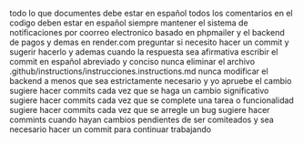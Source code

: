 todo lo que documentes debe estar en español 
todos los comentarios en el codigo deben estar en español siempre mantener el sistema de notificaciones por coorreo electronico basado en phpmailer y el backend de pagos y demas en render.com preguntar si necesito hacer un commit y sugerir hacerlo y ademas cuando la respuesta sea afirmativa escribir el commit en español abreviado y conciso 
nunca eliminar el archivo .github/instructions/instrucciones.instructions.md 
nunca modificar el backend a menos que sea estrictamente necesario y yo apruebe el cambio 
sugiere hacer commits cada vez que se haga un cambio significativo sugiere hacer commits cada vez que se complete una tarea o funcionalidad sugiere hacer commits cada vez que se arregle un bug
sugiere hacer commints cuando hayan cambios pendientes de ser comiteados y sea necesario hacer un commit para continuar trabajando
